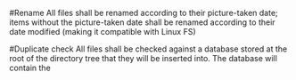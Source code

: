 #Rename
All files shall be renamed according to their picture-taken date; items without the picture-taken date shall be renamed according to their date modified (making it compatible with Linux FS)

#Duplicate check
All files shall be checked against a database stored at the root of the directory tree that they will be inserted into. The database will contain the 
